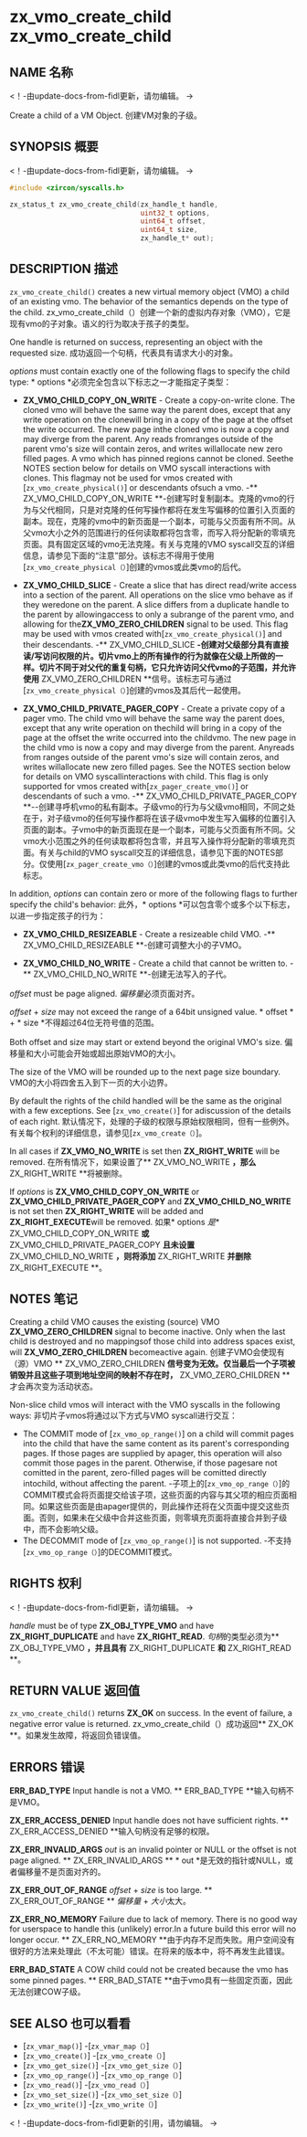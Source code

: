  
# zx_vmo_create_child  zx_vmo_create_child 

 
## NAME  名称 

<!-- Updated by update-docs-from-fidl, do not edit. -->  <！-由update-docs-from-fidl更新，请勿编辑。 ->

Create a child of a VM Object.  创建VM对象的子级。

 
## SYNOPSIS  概要 

<!-- Updated by update-docs-from-fidl, do not edit. -->  <！-由update-docs-from-fidl更新，请勿编辑。 ->

```c
#include <zircon/syscalls.h>

zx_status_t zx_vmo_create_child(zx_handle_t handle,
                                uint32_t options,
                                uint64_t offset,
                                uint64_t size,
                                zx_handle_t* out);
```
 

 
## DESCRIPTION  描述 

`zx_vmo_create_child()` creates a new virtual memory object (VMO) a child of an existing vmo. The behavior of the semantics depends on the type of the child. zx_vmo_create_child（）创建一个新的虚拟内存对象（VMO），它是现有vmo的子对象。语义的行为取决于孩子的类型。

One handle is returned on success, representing an object with the requested size. 成功返回一个句柄，代表具有请求大小的对象。

*options* must contain exactly one of the following flags to specify the child type: * options *必须完全包含以下标志之一才能指定子类型：

 
- **ZX_VMO_CHILD_COPY_ON_WRITE** - Create a copy-on-write clone. The cloned vmo will behave the same way the parent does, except that any write operation on the clonewill bring in a copy of the page at the offset the write occurred. The new page inthe cloned vmo is now a copy and may diverge from the parent. Any reads fromranges outside of the parent vmo's size will contain zeros, and writes willallocate new zero filled pages. A vmo which has pinned regions cannot be cloned. Seethe NOTES section below for details on VMO syscall interactions with clones. This flagmay not be used for vmos created with [`zx_vmo_create_physical()`] or descendants ofsuch a vmo. -** ZX_VMO_CHILD_COPY_ON_WRITE **-创建写时复制副本。克隆的vmo的行为与父代相同，只是对克隆的任何写操作都将在发生写偏移的位置引入页面的副本。现在，克隆的vmo中的新页面是一个副本，可能与父页面有所不同。从父vmo大小之外的范围进行的任何读取都将包含零，而写入将分配新的零填充页面。具有固定区域的vmo无法克隆。有关与克隆的VMO syscall交互的详细信息，请参见下面的“注意”部分。该标志不得用于使用[`zx_vmo_create_physical（）`]创建的vmos或此类vmo的后代。

 
- **ZX_VMO_CHILD_SLICE** - Create a slice that has direct read/write access into a section of the parent. All operations on the slice vmo behave as if they weredone on the parent. A slice differs from a duplicate handle to the parent by allowingaccess to only a subrange of the parent vmo, and allowing for the**ZX_VMO_ZERO_CHILDREN** signal to be used. This flag may be used with vmos created with[`zx_vmo_create_physical()`] and their descendants. -** ZX_VMO_CHILD_SLICE **-创建对父级部分具有直接读/写访问权限的片。切片vmo上的所有操作的行为就像在父级上所做的一样。切片不同于对父代的重复句柄，它只允许访问父代vmo的子范围，并允许使用** ZX_VMO_ZERO_CHILDREN **信号。该标志可与通过[`zx_vmo_create_physical（）`]创建的vmos及其后代一起使用。

 
- **ZX_VMO_CHILD_PRIVATE_PAGER_COPY** - Create a private copy of a pager vmo. The child vmo will behave the same way the parent does, except that any write operation on thechild will bring in a copy of the page at the offset the write occurred into the childvmo. The new page in the child vmo is now a copy and may diverge from the parent. Anyreads from ranges outside of the parent vmo's size will contain zeros, and writes willallocate new zero filled pages.  See the NOTES section below for details on VMO syscallinteractions with child. This flag is only supported for vmos created with[`zx_pager_create_vmo()`] or descendants of such a vmo. -** ZX_VMO_CHILD_PRIVATE_PAGER_COPY **--创建寻呼机vmo的私有副本。子级vmo的行为与父级vmo相同，不同之处在于，对子级vmo的任何写操作都将在该子级vmo中发生写入偏移的位置引入页面的副本。子vmo中的新页面现在是一个副本，可能与父页面有所不同。父vmo大小范围之外的任何读取都将包含零，并且写入操作将分配新的零填充页面。有关与child的VMO syscall交互的详细信息，请参见下面的NOTES部分。仅使用[`zx_pager_create_vmo（）`]创建的vmos或此类vmo的后代支持此标志。

In addition, *options* can contain zero or more of the following flags to further specify the child's behavior: 此外，* options *可以包含零个或多个以下标志，以进一步指定孩子的行为：

 
- **ZX_VMO_CHILD_RESIZEABLE** - Create a resizeable child VMO.  -** ZX_VMO_CHILD_RESIZEABLE **-创建可调整大小的子VMO。

 
- **ZX_VMO_CHILD_NO_WRITE** - Create a child that cannot be written to.  -** ZX_VMO_CHILD_NO_WRITE **-创建无法写入的子代。

*offset* must be page aligned.  *偏移量*必须页面对齐。

*offset* + *size* may not exceed the range of a 64bit unsigned value.  * offset * + * size *不得超过64位无符号值的范围。

Both offset and size may start or extend beyond the original VMO's size.  偏移量和大小可能会开始或超出原始VMO的大小。

The size of the VMO will be rounded up to the next page size boundary.  VMO的大小将四舍五入到下一页的大小边界。

By default the rights of the child handled will be the same as the original with a few exceptions. See [`zx_vmo_create()`] for adiscussion of the details of each right. 默认情况下，处理的子级的权限与原始权限相同，但有一些例外。有关每个权利的详细信息，请参见[`zx_vmo_create（）`]。

In all cases if **ZX_VMO_NO_WRITE** is set then **ZX_RIGHT_WRITE** will be removed.  在所有情况下，如果设置了** ZX_VMO_NO_WRITE **，那么** ZX_RIGHT_WRITE **将被删除。

If *options* is **ZX_VMO_CHILD_COPY_ON_WRITE** or **ZX_VMO_CHILD_PRIVATE_PAGER_COPY** and **ZX_VMO_CHILD_NO_WRITE** is not set then **ZX_RIGHT_WRITE** will be added and **ZX_RIGHT_EXECUTE**will be removed. 如果* options *是** ZX_VMO_CHILD_COPY_ON_WRITE **或** ZX_VMO_CHILD_PRIVATE_PAGER_COPY **且未设置** ZX_VMO_CHILD_NO_WRITE **，则将添加** ZX_RIGHT_WRITE **并删除** ZX_RIGHT_EXECUTE **。

 
## NOTES  笔记 

Creating a child VMO causes the existing (source) VMO **ZX_VMO_ZERO_CHILDREN** signal to become inactive. Only when the last child is destroyed and no mappingsof those child into address spaces exist, will **ZX_VMO_ZERO_CHILDREN** becomeactive again. 创建子VMO会使现有（源）VMO ** ZX_VMO_ZERO_CHILDREN **信号变为无效。仅当最后一个子项被销毁并且这些子项到地址空间的映射不存在时，** ZX_VMO_ZERO_CHILDREN **才会再次变为活动状态。

Non-slice child vmos will interact with the VMO syscalls in the following ways:  非切片子vmos将通过以下方式与VMO syscall进行交互：

 
- The COMMIT mode of [`zx_vmo_op_range()`] on a child will commit pages into the child that have the same content as its parent's corresponding pages. If those pages are supplied by apager, this operation will also commit those pages in the parent. Otherwise, if those pagesare not comitted in the parent, zero-filled pages will be comitted directly intochild, without affecting the parent. -子项上的[`zx_vmo_op_range（）`]的COMMIT模式会将页面提交给该子项，这些页面的内容与其父项的相应页面相同。如果这些页面是由apager提供的，则此操作还将在父页面中提交这些页面。否则，如果未在父级中合并这些页面，则零填充页面将直接合并到子级中，而不会影响父级。
- The DECOMMIT mode of [`zx_vmo_op_range()`] is not supported.  -不支持[`zx_vmo_op_range（）`]的DECOMMIT模式。

 
## RIGHTS  权利 

<!-- Updated by update-docs-from-fidl, do not edit. -->  <！-由update-docs-from-fidl更新，请勿编辑。 ->

*handle* must be of type **ZX_OBJ_TYPE_VMO** and have **ZX_RIGHT_DUPLICATE** and have **ZX_RIGHT_READ**.  *句柄*的类型必须为** ZX_OBJ_TYPE_VMO **，并且具有** ZX_RIGHT_DUPLICATE **和** ZX_RIGHT_READ **。

 
## RETURN VALUE  返回值 

`zx_vmo_create_child()` returns **ZX_OK** on success. In the event of failure, a negative error value is returned. zx_vmo_create_child（）成功返回** ZX_OK **。如果发生故障，将返回负错误值。

 
## ERRORS  错误 

**ERR_BAD_TYPE**  Input handle is not a VMO.  ** ERR_BAD_TYPE **输入句柄不是VMO。

**ZX_ERR_ACCESS_DENIED**  Input handle does not have sufficient rights.  ** ZX_ERR_ACCESS_DENIED **输入句柄没有足够的权限。

**ZX_ERR_INVALID_ARGS**  *out* is an invalid pointer or NULL or the offset is not page aligned. ** ZX_ERR_INVALID_ARGS ** * out *是无效的指针或NULL，或者偏移量不是页面对齐的。

**ZX_ERR_OUT_OF_RANGE**  *offset* + *size* is too large.  ** ZX_ERR_OUT_OF_RANGE ** *偏移量* + *大小*太大。

**ZX_ERR_NO_MEMORY**  Failure due to lack of memory. There is no good way for userspace to handle this (unlikely) error.In a future build this error will no longer occur. ** ZX_ERR_NO_MEMORY **由于内存不足而失败。用户空间没有很好的方法来处理此（不太可能）错误。在将来的版本中，将不再发生此错误。

**ERR_BAD_STATE**  A COW child could not be created because the vmo has some pinned pages. ** ERR_BAD_STATE **由于vmo具有一些固定页面，因此无法创建COW子级。

 
## SEE ALSO  也可以看看 

 
 - [`zx_vmar_map()`]  -[`zx_vmar_map（）`]
 - [`zx_vmo_create()`]  -[`zx_vmo_create（）`]
 - [`zx_vmo_get_size()`]  -[`zx_vmo_get_size（）`]
 - [`zx_vmo_op_range()`]  -[`zx_vmo_op_range（）`]
 - [`zx_vmo_read()`]  -[`zx_vmo_read（）`]
 - [`zx_vmo_set_size()`]  -[`zx_vmo_set_size（）`]
 - [`zx_vmo_write()`]  -[`zx_vmo_write（）`]

<!-- References updated by update-docs-from-fidl, do not edit. -->  <！-由update-docs-from-fidl更新的引用，请勿编辑。 ->

